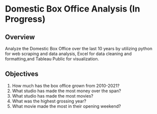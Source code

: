 # Domestic Box Office Analysis (In Progress)
## Overview 
Analyze the Domestic Box Office over the last 10 years by utilizing python for web scraping and data analysis, Excel for data cleaning and formatting,and Tableau Public for visualization.  

## Objectives
1. How much has the box office grown from 2010-2021?
2. What studio has made the most money over the span?
3. What studio has made the most movies?
4. What was the highest grossing year?
5. What movie made the most in their opening weekend?

